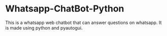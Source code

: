 # Whatsapp-ChatBot-Python
This is a whatsapp web chatbot that can answer questions on whatsapp. It is made using python and pyautogui.
